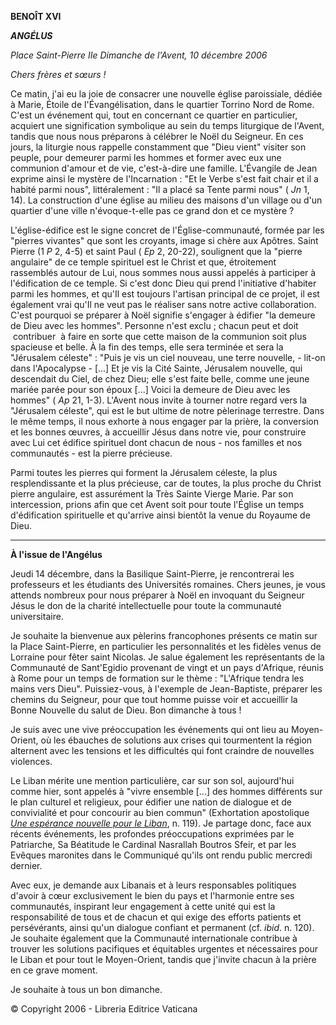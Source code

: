 **BENOÎT XVI**

***ANGÉLUS***

*Place Saint-Pierre* *IIe Dimanche de l'Avent, 10 décembre 2006*

*Chers frères et sœurs !*

Ce matin, j'ai eu la joie de consacrer une nouvelle église paroissiale, dédiée à Marie, Étoile de l'Évangélisation, dans le quartier Torrino Nord de Rome. C'est un événement qui, tout en concernant ce quartier en particulier, acquiert une signification symbolique au sein du temps liturgique de l'Avent, tandis que nous nous préparons à célébrer le Noël du Seigneur. En ces jours, la liturgie nous rappelle constamment que "Dieu vient" visiter son peuple, pour demeurer parmi les hommes et former avec eux une communion d'amour et de vie, c'est-à-dire une famille. L'Évangile de Jean exprime ainsi le mystère de l'Incarnation : "Et le Verbe s'est fait chair et il a habité parmi nous", littéralement : "Il a placé sa Tente parmi nous" ( *Jn* 1, 14). La construction d'une église au milieu des maisons d'un village ou d'un quartier d'une ville n'évoque-t-elle pas ce grand don et ce mystère ?

L'église-édifice est le signe concret de l'Église-communauté, formée par les "pierres vivantes" que sont les croyants, image si chère aux Apôtres. Saint Pierre (1 *P* 2, 4-5) et saint Paul ( *Ep* 2, 20-22), soulignent que la "pierre angulaire" de ce temple spirituel est le Christ et que, étroitement rassemblés autour de Lui, nous sommes nous aussi appelés à participer à l'édification de ce temple. Si c'est donc Dieu qui prend l'initiative d'habiter parmi les hommes, et qu'Il est toujours l'artisan principal de ce projet, il est également vrai qu'Il ne veut pas le réaliser sans notre active collaboration. C'est pourquoi se préparer à Noël signifie s'engager à édifier "la demeure de Dieu avec les hommes". Personne n'est exclu ; chacun peut et doit  contribuer  à faire en sorte que cette maison de la communion soit plus spacieuse et belle. À la fin des temps, elle sera terminée et sera la "Jérusalem céleste" : "Puis je vis un ciel nouveau, une terre nouvelle, - lit-on dans l'Apocalypse - \[...\] Et je vis la Cité Sainte, Jérusalem nouvelle, qui descendait du Ciel, de chez Dieu; elle s'est faite belle, comme une jeune mariée parée pour son époux \[...\] Voici la demeure de Dieu avec les hommes" ( *Ap* 21, 1-3). L'Avent nous invite à tourner notre regard vers la "Jérusalem céleste", qui est le but ultime de notre pèlerinage terrestre. Dans le même temps, il nous exhorte à nous engager par la prière, la conversion et les bonnes œuvres, à accueillir Jésus dans notre vie, pour construire avec Lui cet édifice spirituel dont chacun de nous - nos familles et nos communautés - est la pierre précieuse.

Parmi toutes les pierres qui forment la Jérusalem céleste, la plus resplendissante et la plus précieuse, car de toutes, la plus proche du Christ pierre angulaire, est assurément la Très Sainte Vierge Marie. Par son intercession, prions afin que cet Avent soit pour toute l'Église un temps d'édification spirituelle et qu'arrive ainsi bientôt la venue du Royaume de Dieu.

* * *

**À l'issue de l'Angélus**

Jeudi 14 décembre, dans la Basilique Saint-Pierre, je rencontrerai les professeurs et les étudiants des Universités romaines. Chers jeunes, je vous attends nombreux pour nous préparer à Noël en invoquant du Seigneur Jésus le don de la charité intellectuelle pour toute la communauté universitaire.

Je souhaite la bienvenue aux pèlerins francophones présents ce matin sur la Place Saint-Pierre, en particulier les personnalités et les fidèles venus de Lorraine pour fêter saint Nicolas. Je salue également les représentants de la Communauté de Sant'Egidio provenant de vingt et un pays d'Afrique, réunis à Rome pour un temps de formation sur le thème : "L'Afrique tendra les mains vers Dieu". Puissiez-vous, à l'exemple de Jean-Baptiste, préparer les chemins du Seigneur, pour que tout homme puisse voir et accueillir la Bonne Nouvelle du salut de Dieu. Bon dimanche à tous !

Je suis avec une vive préoccupation les événements qui ont lieu au Moyen-Orient, où les ébauches de solutions aux crises qui tourmentent la région alternent avec les tensions et les difficultés qui font craindre de nouvelles violences.

Le Liban mérite une mention particulière, car sur son sol, aujourd'hui comme hier, sont appelés à "vivre ensemble \[...\] des hommes différents sur le plan culturel et religieux, pour édifier une nation de dialogue et de convivialité et pour concourir au bien commun" (Exhortation apostolique *[Une espérance nouvelle pour le Liban](http://w2.vatican.va/content/john-paul-ii/fr/apost_exhortations/documents/hf_jp-ii_exh_19970510_lebanon.html)*, n. 119). Je partage donc, face aux récents événements, les profondes préoccupations exprimées par le Patriarche, Sa Béatitude le Cardinal Nasrallah Boutros Sfeir, et par les Evêques maronites dans le Communiqué qu'ils ont rendu public mercredi dernier.

Avec eux, je demande aux Libanais et à leurs responsables politiques d'avoir à cœur exclusivement le bien du pays et l'harmonie entre ses communautés, inspirant leur engagement à cette unité qui est la responsabilité de tous et de chacun et qui exige des efforts patients et persévérants, ainsi qu'un dialogue confiant et permanent (cf. *ibid*. n. 120). Je souhaite également que la Communauté internationale contribue à trouver les solutions pacifiques et équitables urgentes et nécessaires pour le Liban et pour tout le Moyen-Orient, tandis que j'invite chacun à la prière en ce grave moment.

Je souhaite à tous un bon dimanche.

© Copyright 2006 - Libreria Editrice Vaticana